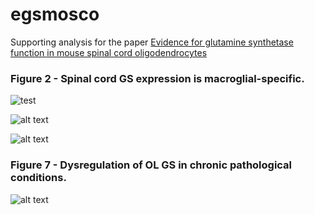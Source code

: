 # egsmosco 
Supporting analysis for the paper [Evidence for glutamine synthetase function in mouse spinal cord oligodendrocytes](https://onlinelibrary.wiley.com/doi/10.1002/glia.24071)

### Figure 2 - Spinal cord GS expression is macroglial-specific.

![test](https://github.com/AmelZulji/egsmosco/blob/master/images/marques.png?raw=true)

![alt text](https://github.com/AmelZulji/egsmosco/blob/master/images/blum.png?raw=true)

![alt text](https://github.com/AmelZulji/egsmosco/blob/master/images/schirmer.png?raw=true)


### Figure 7 - Dysregulation of OL GS in chronic pathological conditions.

![alt text](https://github.com/AmelZulji/egsmosco/blob/master/images/schirmer_GLUL_dge.png?raw=true)
